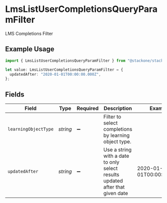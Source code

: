 # LmsListUserCompletionsQueryParamFilter

LMS Completions Filter

## Example Usage

```typescript
import { LmsListUserCompletionsQueryParamFilter } from "@stackone/stackone-client-ts/sdk/models/operations";

let value: LmsListUserCompletionsQueryParamFilter = {
  updatedAfter: "2020-01-01T00:00:00.000Z",
};
```

## Fields

| Field                                                                         | Type                                                                          | Required                                                                      | Description                                                                   | Example                                                                       |
| ----------------------------------------------------------------------------- | ----------------------------------------------------------------------------- | ----------------------------------------------------------------------------- | ----------------------------------------------------------------------------- | ----------------------------------------------------------------------------- |
| `learningObjectType`                                                          | *string*                                                                      | :heavy_minus_sign:                                                            | Filter to select completions by learning object type.                         |                                                                               |
| `updatedAfter`                                                                | *string*                                                                      | :heavy_minus_sign:                                                            | Use a string with a date to only select results updated after that given date | 2020-01-01T00:00:00.000Z                                                      |